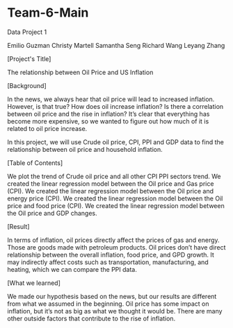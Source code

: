# Team-6-Main
Data Project 1

Emilio Guzman
Christy Martell
Samantha Seng
Richard Wang
Leyang Zhang

[Project's Title] 

The relationship between Oil Price and US Inflation

[Background]

In the news, we always hear that oil price will lead to increased inflation. However, is that true? How does oil increase inflation? Is there a correlation between oil price and the rise in inflation? It’s clear that everything has become more expensive, so we wanted to figure out how much of it is related to oil price increase.

In this project, we will use Crude oil price, CPI, PPI and GDP data to find the relationship between oil price and household inflation. 

[Table of Contents]

We plot the trend of Crude oil price and all other CPI PPI sectors trend. 
We created the linear regression model between the Oil price and Gas price (CPI).
We created the linear regression model between the Oil price and energy price (CPI).
We created the linear regression model between the Oil price and food price (CPI).
We created the linear regression model between the Oil price and GDP changes. 

[Result]

In terms of inflation, oil prices directly affect the prices of gas and energy. Those are goods made with petroleum products. Oil prices don’t have direct relationship between the overall inflation, food price, and GPD growth. It may indirectly affect costs such as transportation, manufacturing, and heating, which we can compare the PPI data. 

[What we learned]

We made our hypothesis based on the news, but our results are different from what we assumed in the beginning. Oil price has some impact on inflation, but it’s not as big as what we thought it would be. There are many other outside factors that contribute to the rise of inflation.
